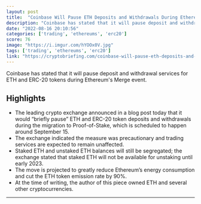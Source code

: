 ```yaml
---
layout: post
title:  "Coinbase Will Pause ETH Deposits and Withdrawals During Ethereum Merge"
description: "Coinbase has stated that it will pause deposit and withdrawal services for ETH and ERC-20 tokens during Ethereum's Merge event."
date: "2022-08-16 20:10:56"
categories: ['trading', 'ethereums', 'erc20']
score: 76
image: "https://i.imgur.com/hYOOx0V.jpg"
tags: ['trading', 'ethereums', 'erc20']
link: "https://cryptobriefing.com/coinbase-will-pause-eth-deposits-and-withdrawals-during-ethereum-merge/?utm_source=cryptopanic&amp;utm_medium=rss"
---
```


Coinbase has stated that it will pause deposit and withdrawal services for ETH and ERC-20 tokens during Ethereum's Merge event.

## Highlights

- The leading crypto exchange announced in a blog post today that it would “briefly pause” ETH and ERC-20 token deposits and withdrawals during the migration to Proof-of-Stake, which is scheduled to happen around September 15.
- The exchange indicated the measure was precautionary and trading services are expected to remain unaffected.
- Staked ETH and unstaked ETH balances will still be segregated; the exchange stated that staked ETH will not be available for unstaking until early 2023.
- The move is projected to greatly reduce Ethereum’s energy consumption and cut the ETH token emission rate by 90%.
- At the time of writing, the author of this piece owned ETH and several other cryptocurrencies.

---

